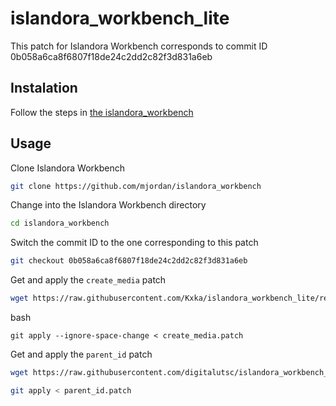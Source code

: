# islandora_workbench_lite

This patch for Islandora Workbench corresponds to commit ID 0b058a6ca8f6807f18de24c2dd2c82f3d831a6eb

## Instalation 

Follow the steps in [the islandora_workbench](https://mjordan.github.io/islandora_workbench_docs/installation/)

## Usage
Clone Islandora Workbench
```bash
git clone https://github.com/mjordan/islandora_workbench
```

Change into the Islandora Workbench directory
```bash
cd islandora_workbench
```

Switch the commit ID to the one corresponding to this patch
```bash
git checkout 0b058a6ca8f6807f18de24c2dd2c82f3d831a6eb
```

Get and apply the `create_media` patch
```bash
wget https://raw.githubusercontent.com/Kxka/islandora_workbench_lite/rebase/create_media.patch
```

bash
```
git apply --ignore-space-change < create_media.patch
```

Get and apply the `parent_id` patch

```bash
wget https://raw.githubusercontent.com/digitalutsc/islandora_workbench_lite/refs/heads/main/parent_id.patch
```

```bash
git apply < parent_id.patch
```


